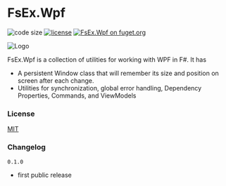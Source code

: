 
# FsEx.Wpf

![code size](https://img.shields.io/github/languages/code-size/goswinr/FsEx.Wpf.svg) 
[![license](https://img.shields.io/github/license/goswinr/FsEx.Wpf)](LICENSE)
[![FsEx.Wpf on fuget.org](https://www.fuget.org/packages/FsEx.Wpf/badge.svg)](https://www.fuget.org/packages/FsEx.Wpf)

![Logo](https://raw.githubusercontent.com/goswinr/FsEx.Wpf/main/Doc/logo.png)

FsEx.Wpf is a collection of utilities for working with WPF in F#. It has
* A persistent Window class that will remember its size and position on screen after each change.
* Utilities for synchronization, global error handling, Dependency Properties, Commands, and ViewModels


### License

[MIT](https://raw.githubusercontent.com/goswinr/FsEx.Wpf/main/LICENSE.txt)

### Changelog
    
`0.1.0` 
- first public release